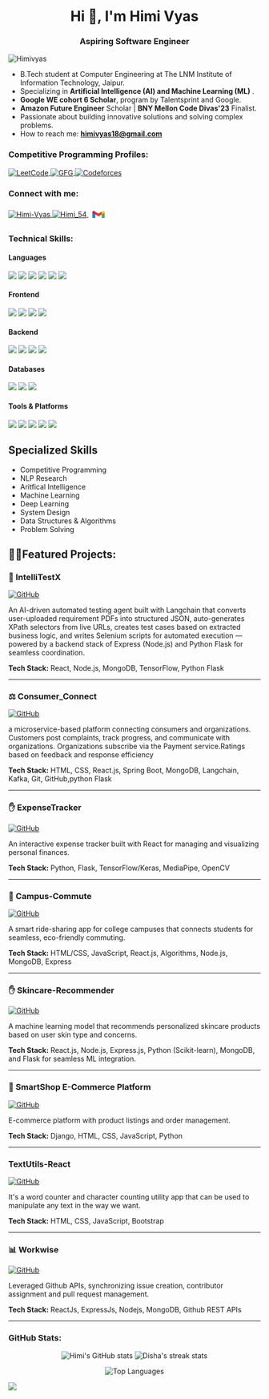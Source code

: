 <h1 align="center">Hi 👋, I'm Himi Vyas</h1>
<h3 align="center">Aspiring Software Engineer</h3>

<p align="left"> <img src="https://komarev.com/ghpvc/?username=Himivyas&label=Profile%20views&color=0e75b6&style=flat" alt="Himivyas" /> </p>

-  B.Tech student at Computer Engineering at The LNM Institute of Information Technology, Jaipur.
-  Specializing in **Artificial Intelligence (AI) and Machine Learning (ML)** .
-  **Google WE cohort 6 Scholar**, program by Talentsprint and Google.
-  **Amazon Future Engineer** Scholar | **BNY Mellon Code Divas'23** Finalist.
-  Passionate about building innovative solutions and solving complex problems.
-  How to reach me: **himivyas18@gmail.com**

<h3 align="left">Competitive Programming Profiles:</h3>
<p align="left">
  <a href="https://leetcode.com/u/Himi_Vyas/" target="blank">
    <img align="center" src="https://img.shields.io/badge/LeetCode-1808_max_(Top_15%25)-orange?style=for-the-badge&logo=leetcode" alt="LeetCode"/>
  </a>
  <a href="https://auth.geeksforgeeks.org/user/himi" target="blank">
    <img align="center" src="https://img.shields.io/badge/GeeksforGeeks-Top_1%25-brightgreen?style=for-the-badge&logo=geeksforgeeks" alt="GFG"/>
  </a>
  <a href="https://codeforces.com/profile/Himi_Vyas" target="blank">
    <img align="center" src="https://img.shields.io/badge/Codeforces-1008_max-blue?style=for-the-badge&logo=codeforces" alt="Codeforces"/>
  </a>
</p>

<h3 align="left">Connect with me:</h3>
<p align="left">
  <a href="https://www.linkedin.com/in/himi-vyas/" target="blank">
    <img align="center" src="https://raw.githubusercontent.com/rahuldkjain/github-profile-readme-generator/master/src/images/icons/Social/linked-in-alt.svg" alt="Himi-Vyas" height="30" width="40"/>
  </a>
  <a href="https://x.com/Himi_54" target="blank">
    <img align="center" src="https://raw.githubusercontent.com/rahuldkjain/github-profile-readme-generator/master/src/images/icons/Social/twitter.svg" alt="Himi_54" height="30" width="40"/>
  </a>
  <a href="mailto:himivyas18@gmail.com">
  <img align="center" src="https://github.com/Himivyas/Himivyas/blob/main/gmail.png?raw=true" alt="email" height="30" width="40"/>
</a>
</p>

<h3 align="left">Technical Skills:</h3>

<h4>Languages</h4>
<p align="left">
  <img src="https://img.shields.io/badge/C++-00599C?style=for-the-badge&logo=c%2B%2B&logoColor=white"/>
  <img src="https://img.shields.io/badge/C-A8B9CC?style=for-the-badge&logo=c&logoColor=black"/>
  <img src="https://img.shields.io/badge/Python-3776AB?style=for-the-badge&logo=python&logoColor=white"/>
  <img src="https://img.shields.io/badge/Java-007396?style=for-the-badge&logo=java&logoColor=white"/>
  <img src="https://img.shields.io/badge/JavaScript-F7DF1E?style=for-the-badge&logo=javascript&logoColor=black"/>
  <img src="https://img.shields.io/badge/PHP-777BB4?style=for-the-badge&logo=php&logoColor=white"/>
</p>

<h4>Frontend</h4>
<p align="left">
  <img src="https://img.shields.io/badge/React-61DAFB?style=for-the-badge&logo=react&logoColor=black"/>
  <img src="https://img.shields.io/badge/HTML5-E34F26?style=for-the-badge&logo=html5&logoColor=white"/>
  <img src="https://img.shields.io/badge/CSS3-1572B6?style=for-the-badge&logo=css3&logoColor=white"/>
  <img src="https://img.shields.io/badge/Bootstrap-7952B3?style=for-the-badge&logo=bootstrap&logoColor=white"/>
</p>

<h4>Backend</h4>
<p align="left">
  <img src="https://img.shields.io/badge/Node.js-339933?style=for-the-badge&logo=nodedotjs&logoColor=white"/>
  <img src="https://img.shields.io/badge/Spring_Boot-6DB33F?style=for-the-badge&logo=spring&logoColor=white"/>
  <img src="https://img.shields.io/badge/Django-092E20?style=for-the-badge&logo=django&logoColor=white"/>
  <img src="https://img.shields.io/badge/Express.js-000000?style=for-the-badge&logo=express&logoColor=white"/>
</p>

<h4>Databases</h4>
<p align="left">
  <img src="https://img.shields.io/badge/MySQL-4479A1?style=for-the-badge&logo=mysql&logoColor=white"/>
  <img src="https://img.shields.io/badge/MongoDB-47A248?style=for-the-badge&logo=mongodb&logoColor=white"/>
  <img src="https://img.shields.io/badge/Oracle-F80000?style=for-the-badge&logo=oracle&logoColor=white"/>
</p>

<h4>Tools & Platforms</h4>
<p align="left">
  <img src="https://img.shields.io/badge/Git-F05032?style=for-the-badge&logo=git&logoColor=white"/>
  <img src="https://img.shields.io/badge/AWS-232F3E?style=for-the-badge&logo=amazonaws&logoColor=white"/>
  <img src="https://img.shields.io/badge/Docker-2496ED?style=for-the-badge&logo=docker&logoColor=white"/>
  <img src="https://img.shields.io/badge/Linux-FCC624?style=for-the-badge&logo=linux&logoColor=black"/>
  <img src="https://img.shields.io/badge/Postman-FF6C37?style=for-the-badge&logo=postman&logoColor=white"/>
</p>

## Specialized Skills
- Competitive Programming
- NLP Research
- Aritfical Intelligence
- Machine Learning
- Deep Learning
- System Design
- Data Structures & Algorithms
- Problem Solving

## 👨‍💻Featured Projects:

### 🌱 IntelliTestX
[![GitHub](https://img.shields.io/badge/GitHub-View_Code-black?style=for-the-badge&logo=github)](https://github.com/Himivyas/Autotext_AI-)

An AI-driven automated testing agent built with Langchain that converts user-uploaded requirement PDFs into structured
JSON, auto-generates XPath selectors from live URLs, creates test cases based on extracted business logic, and writes Selenium scripts for automated
execution — powered by a backend stack of Express (Node.js) and Python Flask for seamless coordination.

**Tech Stack:** React, Node.js, MongoDB, TensorFlow, Python Flask

---

### ⚖️ Consumer_Connect

[![GitHub](https://img.shields.io/badge/GitHub-View_Code-black?style=for-the-badge&logo=github)](https://github.com/Himivyas/Consumer_Connect)


a microservice-based platform connecting consumers and organizations. Customers post complaints, track progress, and
communicate with organizations. Organizations subscribe via the Payment service.Ratings based on feedback and response efficiency

**Tech Stack:** HTML, CSS, React.js, Spring Boot, MongoDB, Langchain, Kafka, Git, GitHub,python Flask

---

### ✋ ExpenseTracker
[![GitHub](https://img.shields.io/badge/GitHub-View_Code-black?style=for-the-badge&logo=github)](https://github.com/Himivyas/ExpenseTracker)

An interactive expense tracker built with React for managing and visualizing personal finances.

**Tech Stack:** Python, Flask, TensorFlow/Keras, MediaPipe, OpenCV

---

### 🏫 Campus-Commute
[![GitHub](https://img.shields.io/badge/GitHub-View_Code-black?style=for-the-badge&logo=github)](https://github.com/Himivyas/Campus-Commute)

A smart ride-sharing app for college campuses that connects students for seamless, eco-friendly commuting.

**Tech Stack:** HTML/CSS, JavaScript, React.js, Algorithms, Node.js, MongoDB, Express

---


### ✋ Skincare-Recommender
[![GitHub](https://img.shields.io/badge/GitHub-View_Code-black?style=for-the-badge&logo=github)](https://github.com/Himivyas/-skincare-recommender)

A machine learning model that recommends personalized skincare products based on user skin type and concerns.

**Tech Stack:**  React.js, Node.js, Express.js, Python (Scikit-learn), MongoDB, and Flask for seamless ML integration.


---

### 🛒 SmartShop E-Commerce Platform
[![GitHub](https://img.shields.io/badge/GitHub-View_Code-black?style=for-the-badge&logo=github)](https://github.com/Himivyas/Ecommerce_website)

E-commerce platform with product listings and order management.

**Tech Stack:** Django, HTML, CSS, JavaScript, Python

---

###  TextUtils-React
[![GitHub](https://img.shields.io/badge/GitHub-View_Code-black?style=for-the-badge&logo=github)](https://github.com/Himivyas/TextUtils-React)

It's a word counter and character counting utility app that can be used to manipulate any text in the way we want.

**Tech Stack:** HTML, CSS, JavaScript, Bootstrap

---


### 📊 Workwise
[![GitHub](https://img.shields.io/badge/GitHub-View_Code-black?style=for-the-badge&logo=github)](https://github.com/Himivyas/Workwise)

Leveraged Github APIs, synchronizing issue creation, contributor assignment and pull request management.

**Tech Stack:** ReactJs, ExpressJs, Nodejs, MongoDB, Github REST APIs 

---
<h3 align="left">GitHub Stats:</h3>

<p align="center">
  <img src="https://github-readme-stats.vercel.app/api?username=Himivyas&show_icons=true&theme=radical&hide_border=true" alt="Himi's GitHub stats" width="48%"/>
  <img src="https://github-readme-streak-stats.herokuapp.com/?user=Himivyas&theme=radical&hide_border=true" alt="Disha's streak stats" width="48%"/>
</p>

<p align="center">
  <img src="https://github-readme-stats.vercel.app/api/top-langs/?username=Himivyas&layout=compact&theme=radical&hide_border=true" alt="Top Languages" width="48%"/>
</p>

<img src="https://github-profile-trophy.vercel.app/?username=Himivyas">
